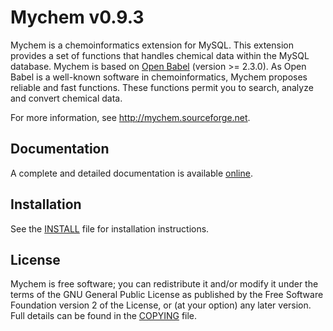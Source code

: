 # Mychem v0.9.3

Mychem is a chemoinformatics extension for MySQL. This extension provides a set of functions that handles chemical
data within the MySQL database. Mychem is based on [Open Babel](http://openbabel.org/wiki/Main_Page) (version >= 2.3.0). As Open Babel is a well-known software in chemoinformatics, Mychem proposes reliable and fast functions. These functions permit you to search, analyze and convert chemical data.

For more information, see <http://mychem.sourceforge.net>.


## Documentation

A complete and detailed documentation is available [online](http://mychem.sourceforge.net/doc/index.html).


## Installation

See the [INSTALL](INSTALL) file for installation instructions.


## License

Mychem is free software; you can redistribute it and/or modify
it under the terms of the GNU General Public License as published by
the Free Software Foundation version 2 of the License, or
(at your option) any later version. Full details
can be found in the [COPYING](COPYING) file.
